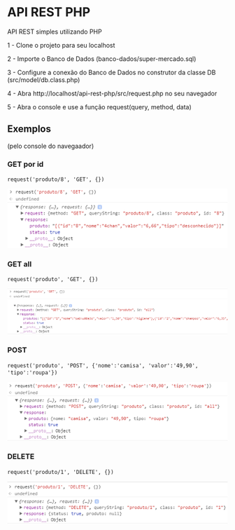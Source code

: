 # API REST PHP
API REST simples utilizando PHP

1 - Clone o projeto para seu localhost

2 - Importe o Banco de Dados (banco-dados/super-mercado.sql)

3 - Configure a conexão do Banco de Dados no construtor da classe DB (src/model/db.class.php)

4 - Abra http://localhost/api-rest-php/src/request.php no seu navegador

5 - Abra o console e use a função request(query, method, data)

## Exemplos
(pelo console do navegaador)

### GET por id

```
request('produto/8', 'GET', {})
```

![GET](README/exemplo-get-produto-id.png)

### GET all

```
request('produto', 'GET', {})
```
![GET](README/exemplo-get-produtos.png)

### POST

```
request('produto', 'POST', {'nome':'camisa', 'valor':'49,90', 'tipo':'roupa'})
```

![POST](README/exemplo-post-produto.png)

### DELETE

```
request('produto/1', 'DELETE', {})
```

![DELETE](README/exemplo-delete-produto-id.png)
